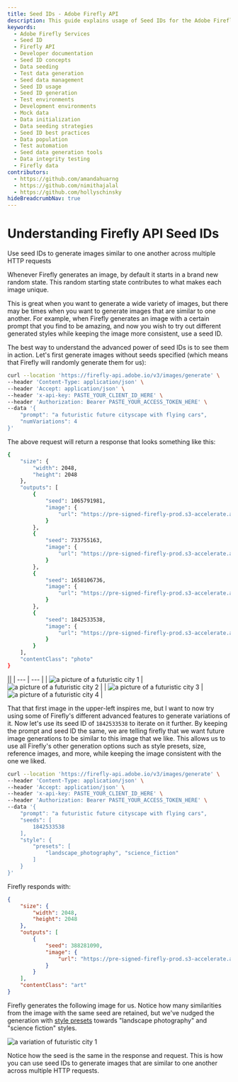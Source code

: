 ```yaml
---
title: Seed IDs - Adobe Firefly API
description: This guide explains usage of Seed IDs for the Adobe Firefly API.
keywords:
  - Adobe Firefly Services
  - Seed ID
  - Firefly API
  - Developer documentation
  - Seed ID concepts
  - Data seeding
  - Test data generation
  - Seed data management
  - Seed ID usage
  - Seed ID generation
  - Test environments
  - Development environments
  - Mock data
  - Data initialization
  - Data seeding strategies
  - Seed ID best practices
  - Data population
  - Test automation
  - Seed data generation tools
  - Data integrity testing
  - Firefly data
contributors:
  - https://github.com/amandahuarng
  - https://github.com/nimithajalal
  - https://github.com/hollyschinsky
hideBreadcrumbNav: true
---
```


# Understanding Firefly API Seed IDs

Use seed IDs to generate images similar to one another across multiple HTTP requests

Whenever Firefly generates an image, by default it starts in a brand new random state. This random starting state contributes to what makes each image unique.

This is great when you want to generate a wide variety of images, but there may be times when you want to generate images that are similar to one another. For example, when Firefly generates an image with a certain prompt that you find to be amazing, and now you wish to try out different generated styles while keeping the image more consistent, use a seed ID.

The best way to understand the advanced power of seed IDs is to see them in action. Let's first generate images without seeds specified (which means that Firefly will randomly generate them for us):

```bash
curl --location 'https://firefly-api.adobe.io/v3/images/generate' \
--header 'Content-Type: application/json' \
--header 'Accept: application/json' \
--header 'x-api-key: PASTE_YOUR_CLIENT_ID_HERE' \
--header 'Authorization: Bearer PASTE_YOUR_ACCESS_TOKEN_HERE' \
--data '{
    "prompt": "a futuristic future cityscape with flying cars",
    "numVariations": 4
}'
```

The above request will return a response that looks something like this:

```bash
{
    "size": {
        "width": 2048,
        "height": 2048
    },
    "outputs": [
        {
            "seed": 1065791981,
            "image": {
                "url": "https://pre-signed-firefly-prod.s3-accelerate.amazonaws.com/images/asdf-1234..."
            }
        },
        {
            "seed": 733755163,
            "image": {
                "url": "https://pre-signed-firefly-prod.s3-accelerate.amazonaws.com/images/qwer-1234..."
            }
        },
        {
            "seed": 1658106736,
            "image": {
                "url": "https://pre-signed-firefly-prod.s3-accelerate.amazonaws.com/images/zxcv-1234..."
            }
        },
        {
            "seed": 1842533538,
            "image": {
                "url": "https://pre-signed-firefly-prod.s3-accelerate.amazonaws.com/images/uiop-1234..."
            }
        }
    ],
    "contentClass": "photo"
}
```


||
| --- | --- |
| ![a picture of a futuristic city 1](../../images/seedless-city-1.jpeg) | ![a picture of a futuristic city 2](../../images/seedless-city-2.jpeg) |
| ![a picture of a futuristic city 3](../../images/seedless-city-3.jpeg) | ![a picture of a futuristic city 4](../../images/seedless-city-4.jpeg) |

That that first image in the upper-left inspires me, but I want to now try using some of Firefly's different advanced features to generate variations of it. Now let's use its seed ID of `1842533538` to iterate on it further. By keeping the prompt and seed ID the same, we are telling firefly that we want future image generations to be similar to this image that we like. This allows us to use all Firefly's other generation options such as style presets, size, reference images, and more, while keeping the image consistent with the one we liked.

```bash
curl --location 'https://firefly-api.adobe.io/v3/images/generate' \
--header 'Content-Type: application/json' \
--header 'Accept: application/json' \
--header 'x-api-key: PASTE_YOUR_CLIENT_ID_HERE' \
--header 'Authorization: Bearer PASTE_YOUR_ACCESS_TOKEN_HERE' \
--data '{
    "prompt": "a futuristic future cityscape with flying cars",
    "seeds": [
        1842533538
    ],
    "style": {
        "presets": [
            "landscape_photography", "science_fiction"
        ]
    }
}'
```

Firefly responds with:

```json
{
    "size": {
        "width": 2048,
        "height": 2048
    },
    "outputs": [
        {
            "seed": 388281090,
            "image": {
                "url": "https://pre-signed-firefly-prod.s3-accelerate.amazonaws.com/images/dfgh-1234..."
            }
        }
    ],
    "contentClass": "art"
}
```

Firefly generates the following image for us. Notice how many similarities from the image with the same seed are retained, but we've nudged the generation with [style presets](../styles/index.md) towards "landscape photography" and "science fiction" styles.

![a variation of futuristic city 1](../../images/seeded-city-1.jpeg)

Notice how the seed is the same in the response and request. This is how you can use seed IDs to generate images that are similar to one another across multiple HTTP requests.
